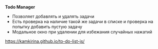 **Todo Manager**

- Позволяет добавлять и удалять задачи
- Есть проверка на наличие такой же задачи в списке и проверка на попытку добавить пустую задачу
- Модальное окно при удалении для избежания случайных нажатий

https://kamkirina.github.io/to-do-list-js/
